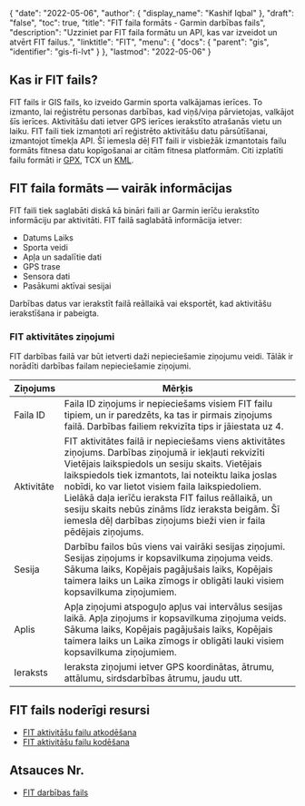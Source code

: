 {
  "date": "2022-05-06",
  "author": {
    "display_name": "Kashif Iqbal"
},
  "draft": "false",
  "toc": true,
  "title": "FIT faila formāts - Garmin darbības fails",
  "description": "Uzziniet par FIT faila formātu un API, kas var izveidot un atvērt FIT failus.",
  "linktitle": "FIT",
  "menu": {
    "docs": {
      "parent": "gis",
      "identifier": "gis-fi-lvt"
}
},
  "lastmod": "2022-05-06"
}

## Kas ir FIT fails?

FIT fails ir GIS fails, ko izveido Garmin sporta valkājamas ierīces. To izmanto, lai reģistrētu personas darbības, kad viņš/viņa pārvietojas, valkājot šīs ierīces. Aktivitāšu dati ietver GPS ierīces ierakstīto atrašanās vietu un laiku. FIT faili tiek izmantoti arī reģistrēto aktivitāšu datu pārsūtīšanai, izmantojot tīmekļa API. Šī iemesla dēļ FIT faili ir visbiežāk izmantotais failu formāts fitnesa datu kopīgošanai ar citām fitnesa platformām. Citi izplatīti failu formāti ir [GPX](/gis/gpx/), TCX un [KML](/gis/kml/).

## FIT faila formāts — vairāk informācijas

FIT faili tiek saglabāti diskā kā bināri faili ar Garmin ierīču ierakstīto informāciju par aktivitāti. FIT failā saglabātā informācija ietver:

 * Datums Laiks
 * Sporta veidi
 * Apļa un sadalītie dati
 * GPS trase
 * Sensora dati
 * Pasākumi aktīvai sesijai

Darbības datus var ierakstīt failā reāllaikā vai eksportēt, kad aktivitāšu ierakstīšana ir pabeigta.

### FIT aktivitātes ziņojumi

FIT darbības failā var būt ietverti daži nepieciešamie ziņojumu veidi. Tālāk ir norādīti darbības failam nepieciešamie ziņojumi.

|Ziņojums|Mērķis|
---|---|
|Faila ID| Faila ID ziņojums ir nepieciešams visiem FIT failu tipiem, un ir paredzēts, ka tas ir pirmais ziņojums failā. Darbības failiem rekvizīta tips ir jāiestata uz 4.|
|Aktivitāte| FIT aktivitātes failā ir nepieciešams viens aktivitātes ziņojums. Darbības ziņojumā ir iekļauti rekvizīti Vietējais laikspiedols un sesiju skaits. Vietējais laikspiedols tiek izmantots, lai noteiktu laika joslas nobīdi, ko var lietot visiem faila laikspiedoliem. Lielākā daļa ierīču ieraksta FIT failus reāllaikā, un sesiju skaits nebūs zināms līdz ieraksta beigām. Šī iemesla dēļ darbības ziņojums bieži vien ir faila pēdējais ziņojums.|
|Sesija| Darbību failos būs viens vai vairāki sesijas ziņojumi. Sesijas ziņojums ir kopsavilkuma ziņojuma veids. Sākuma laiks, Kopējais pagājušais laiks, Kopējais taimera laiks un Laika zīmogs ir obligāti lauki visiem kopsavilkuma ziņojumiem.|
|Aplis| Apļa ziņojumi atspoguļo apļus vai intervālus sesijas laikā. Apļa ziņojums ir kopsavilkuma ziņojuma veids. Sākuma laiks, Kopējais pagājušais laiks, Kopējais taimera laiks un Laika zīmogs ir obligāti lauki visiem kopsavilkuma ziņojumiem.|
|Ieraksts| Ieraksta ziņojumi ietver GPS koordinātas, ātrumu, attālumu, sirdsdarbības ātrumu, jaudu utt.|

## FIT fails noderīgi resursi

 * [FIT aktivitāšu failu atkodēšana](https://developer.garmin.com/fit/cookbook/decoding-activity-files/)
 * [FIT aktivitāšu failu kodēšana](https://developer.garmin.com/fit/cookbook/encoding-activity-files/)
 
## Atsauces Nr.

* [FIT darbības fails](https://developer.garmin.com/fit/file-types/activity/)


